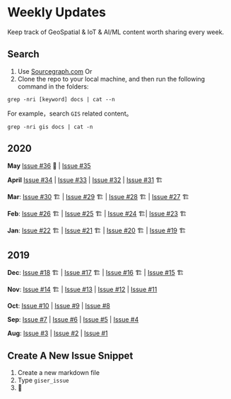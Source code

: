 # Weekly Updates

Keep track of GeoSpatial & IoT & AI/ML content worth sharing every week.

## Search

1. Use [Sourcegraph.com](https://sourcegraph.com/github.com/lkcozy/weekly)
   Or
2. Clone the repo to your local machine, and then run the following command in the folders:

```shell
grep -nri [keyword] docs | cat --n
```

For example，search `GIS` related content。

```shell
grep -nri gis docs | cat -n
```

## 2020

**May** [Issue #36](docs/issue-36.md) :rocket: | [Issue #35](docs/issue-35.md)

**April** [Issue #34](docs/issue-34.md) | [Issue #33](docs/issue-33.md) | [Issue #32](docs/issue-32.md) | [Issue #31](docs/issue-31.md) 🏗

**Mar**: [Issue #30](docs/issue-30.md) 🏗 | [Issue #29](docs/issue-29.md) 🏗 | [Issue #28](docs/issue-28.md) 🏗 | [Issue #27](docs/issue-27.md) 🏗

**Feb**: [Issue #26](docs/issue-26.md) 🏗 | [Issue #25](docs/issue-25.md) 🏗 | [Issue #24](docs/issue-24.md) 🏗| [Issue #23](docs/issue-23.md) 🏗

**Jan**: [Issue #22](docs/issue-22.md) 🏗 | [Issue #21](docs/issue-21.md) 🏗 | [Issue #20](docs/issue-20.md) 🏗 | [Issue #19](docs/issue-19.md) 🏗

## 2019

**Dec**: [Issue #18](docs/issue-18.md) 🏗 | [Issue #17](docs/issue-17.md) 🏗 | [Issue #16](docs/issue-16.md) 🏗 | [Issue #15](docs/issue-15.md) 🏗

**Nov**: [Issue #14](docs/issue-14.md) 🏗 | [Issue #13](docs/issue-13.md) | [Issue #12](docs/issue-12.md) | [Issue #11](docs/issue-11.md)

**Oct**: [Issue #10](docs/issue-10.md) | [Issue #9](docs/issue-9.md) | [Issue #8](docs/issue-8.md)

**Sep**: [Issue #7](docs/issue-7.md) | [Issue #6](docs/issue-6.md) | [Issue #5](docs/issue-5.md) | [Issue #4](docs/issue-4.md)

**Aug**: [Issue #3](docs/issue-3.md) | [Issue #2](docs/issue-2.md) | [Issue #1](docs/issue-1.md)

## Create A New Issue Snippet

1. Create a new markdown file
2. Type `giser_issue`
3. 🚀
